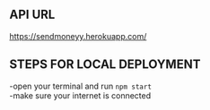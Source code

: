 ## API URL
https://sendmoneyy.herokuapp.com/

## STEPS FOR LOCAL DEPLOYMENT
-open your terminal and run `npm start` \
-make sure your internet is connected